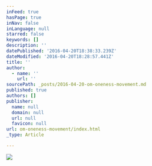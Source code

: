 ```yaml
---
inFeed: true
hasPage: true
inNav: false
inLanguage: null
starred: false
keywords: []
description: ''
datePublished: '2016-04-20T18:38:33.239Z'
dateModified: '2016-04-20T18:28:57.441Z'
title: ''
author:
  - name: ''
    url: ''
sourcePath: _posts/2016-04-20-om-oneness-movement.md
published: true
authors: []
publisher:
  name: null
  domain: null
  url: null
  favicon: null
url: om-oneness-movement/index.html
_type: Article

---
```

![](https://s3-us-west-2.amazonaws.com/the-grid-img/p/52c6d3e3217265170a8aa240f7206a1c1aeeda6c.jpg)